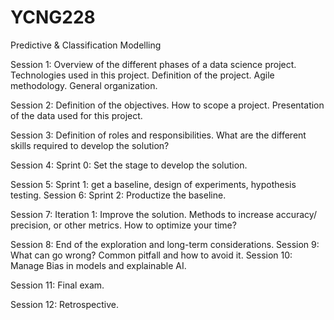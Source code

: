 # YCNG228
Predictive &amp; Classification Modelling

Session 1: Overview of the different phases of a data science project. Technologies used in this project. Definition of the project. Agile methodology. General organization.

Session 2: Definition of the objectives. How to scope a project. Presentation of the data used for this project.

Session 3: Definition of roles and responsibilities. What are the different skills required to develop the solution?

Session 4: Sprint 0: Set the stage to develop the solution.

Session 5: Sprint 1: get a baseline, design of experiments, hypothesis testing. Session 6: Sprint 2: Productize the baseline.

Session 7: Iteration 1: Improve the solution. Methods to increase accuracy/ precision, or other metrics. How to optimize your time?

Session 8: End of the exploration and long-term considerations. Session 9: What can go wrong? Common pitfall and how to avoid it. Session 10: Manage Bias in models and explainable AI.

Session 11: Final exam.

Session 12: Retrospective.
